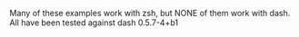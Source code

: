 Many of these examples work with zsh, but NONE of them work with dash.
All have been tested against dash 0.5.7-4+b1


